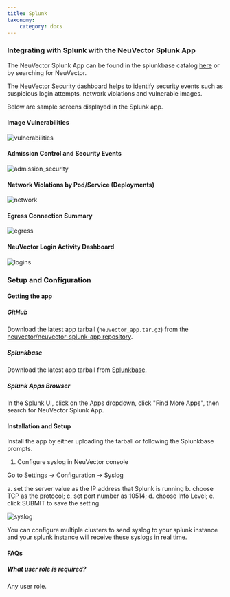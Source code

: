 ```yaml
---
title: Splunk
taxonomy:
    category: docs
---
```


### Integrating with Splunk with the NeuVector Splunk App

The NeuVector Splunk App can be found in the splunkbase catalog [here](https://splunkbase.splunk.com/app/6205/) or by searching for NeuVector.

The NeuVector Security dashboard helps to identify security events such as suspicious login attempts, network violations and vulnerable images.

Below are sample screens displayed in the Splunk app.

#### Image Vulnerabilities

![vulnerabilities](/img/08.integration/10.splunk/vulnerable_images.png)

#### Admission Control and Security Events

![admission_security](/img/08.integration/10.splunk/admission_security_events.png)

#### Network Violations by Pod/Service (Deployments)

![network](/img/08.integration/10.splunk/network_violations.png)

#### Egress Connection Summary

![egress](/img/08.integration/10.splunk/egress_destinations.png)

#### NeuVector Login Activity Dashboard

![logins](/img/08.integration/10.splunk/login_summary.png)

### Setup and Configuration

#### Getting the app
##### GitHub
Download the latest app tarball (`neuvector_app.tar.gz`) from the [neuvector/neuvector-splunk-app repository](https://github.com/neuvector/neuvector-splunk-app).

##### Splunkbase
Download the latest app tarball from [Splunkbase](https://splunkbase.splunk.com/app/).

##### Splunk Apps Browser
In the Splunk UI, click on the Apps dropdown, click "Find More Apps", then search for NeuVector Splunk App.

#### Installation and Setup
Install the app by either uploading the tarball or following the Splunkbase prompts.

1. Configure syslog in NeuVector console

Go to Settings -> Configuration -> Syslog

  a. set the server value as the IP address that Splunk is running
  b. choose TCP as the protocol;
  c. set port number as 10514;
  d. choose Info Level;
  e. click SUBMIT to save the setting.


![syslog](/img/08.integration/10.splunk/syslog-config.png)

You can configure multiple clusters to send syslog to your splunk instance and your splunk instance will receive these syslogs in real time.

#### FAQs
##### What user role is required?
Any user role.
